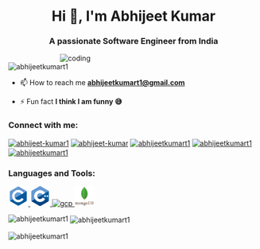 <h1 align="center">Hi 👋, I'm Abhijeet Kumar</h1>
<h3 align="center">A passionate Software Engineer from India</h3>

<img align="right" alt="coding" width="400" src="https://user-images.githubusercontent.com/55389276/140866485-8fb1c876-9a8f-4d6a-98dc-08c4981eaf70.gif">

<p align="left"> <img src="https://komarev.com/ghpvc/?username=abhijeetkumart1&label=Profile%20views&color=0e75b6&style=flat" alt="abhijeetkumart1" /> </p>

- 📫 How to reach me **abhijeetkumart1@gmail.com**

- ⚡ Fun fact **I think I am funny 😅**

<h3 align="left">Connect with me:</h3>
<p align="left">
<a href="https://linkedin.com/in/abhijeet-kumar1" target="blank"><img align="center" src="https://raw.githubusercontent.com/rahuldkjain/github-profile-readme-generator/master/src/images/icons/Social/linked-in-alt.svg" alt="abhijeet-kumar1" height="30" width="40" /></a>
<a href="https://stackoverflow.com/users/abhijeet-kumar" target="blank"><img align="center" src="https://raw.githubusercontent.com/rahuldkjain/github-profile-readme-generator/master/src/images/icons/Social/stack-overflow.svg" alt="abhijeet-kumar" height="30" width="40" /></a>
<a href="https://www.hackerrank.com/abhijeetkumart1" target="blank"><img align="center" src="https://raw.githubusercontent.com/rahuldkjain/github-profile-readme-generator/master/src/images/icons/Social/hackerrank.svg" alt="abhijeetkumart1" height="30" width="40" /></a>
<a href="https://www.leetcode.com/abhijeetkumart1" target="blank"><img align="center" src="https://raw.githubusercontent.com/rahuldkjain/github-profile-readme-generator/master/src/images/icons/Social/leet-code.svg" alt="abhijeetkumart1" height="30" width="40" /></a>
<a href="https://auth.geeksforgeeks.org/user/abhijeetkumart1" target="blank"><img align="center" src="https://raw.githubusercontent.com/rahuldkjain/github-profile-readme-generator/master/src/images/icons/Social/geeks-for-geeks.svg" alt="abhijeetkumart1" height="30" width="40" /></a>
</p>

<h3 align="left">Languages and Tools:</h3>
<p align="left"> <a href="https://www.cprogramming.com/" target="_blank" rel="noreferrer"> <img src="https://raw.githubusercontent.com/devicons/devicon/master/icons/c/c-original.svg" alt="c" width="40" height="40"/> </a> <a href="https://www.w3schools.com/cpp/" target="_blank" rel="noreferrer"> <img src="https://raw.githubusercontent.com/devicons/devicon/master/icons/cplusplus/cplusplus-original.svg" alt="cplusplus" width="40" height="40"/> </a> <a href="https://cloud.google.com" target="_blank" rel="noreferrer"> <img src="https://www.vectorlogo.zone/logos/google_cloud/google_cloud-icon.svg" alt="gcp" width="40" height="40"/> </a> <a href="https://www.mongodb.com/" target="_blank" rel="noreferrer"> <img src="https://raw.githubusercontent.com/devicons/devicon/master/icons/mongodb/mongodb-original-wordmark.svg" alt="mongodb" width="40" height="40"/> </a> </p>

<p><img align="left" src="https://github-readme-stats.vercel.app/api/top-langs?username=abhijeetkumart1&show_icons=true&locale=en&layout=compact" alt="abhijeetkumart1" /></p>

<p>&nbsp;<img align="center" src="https://github-readme-stats.vercel.app/api?username=abhijeetkumart1&show_icons=true&locale=en" alt="abhijeetkumart1" /></p>

<p><img align="center" src="https://github-readme-streak-stats.herokuapp.com/?user=abhijeetkumart1&" alt="abhijeetkumart1" /></p>
